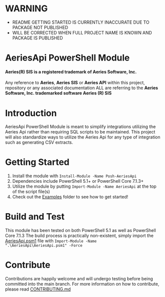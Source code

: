# WARNING
* README GETTING STARTED IS CURRENTLY INACCURATE DUE TO PACKAGE NOT PUBLISHED
* WILL BE CORRECTED WHEN FULL PROJECT NAME IS KNOWN AND PACKAGE IS PUBLISHED

# AeriesApi PowerShell Module
#### Aeries(R) SIS is a registered trademark of Aeries Software, Inc.
Any reference to **Aeries**, **Aeries SIS** or **Aeries API** within this project, repository or any associated documentation ALL are referring to the **Aeries Software, Inc. trademarked software Aeries (R) SIS**

# Introduction 
AeriesApi PowerShell Module is meant to simplify integrations utilizing the Aeries Api rather than requiring SQL scripts to be maintained.
This project will also standardize ways to utilize the Aeries Api for any type of integration such as generating CSV extracts.

# Getting Started
1.	Install the module with `Install-Module -Name Posh-AeriesApi`
2.	Dependencies include PowerShell 5.1+ or PowerShell Core 7.1.3+
3.	Utilize the module by putting `Import-Module -Name AeriesApi` at the top of the script file(s)
4.	Check out the [Examples](Examples) folder to see how to get started!

# Build and Test
This module has been tested on both PowerShell 5.1 as well as PowerShell Core 7.1.3
The build process is practically non-existent, simply import the [AeriesApi.psm1](AeriesApi/AeriesApi.psm1) file with `Import-Module -Name ".\AeriesApi\AeriesApi.psm1" -Force`

# Contribute
Contributions are happily welcome and will undergo testing before being committed into the main branch.
For more information on how to contribute, please read [CONTRIBUTING.md](CONTRIBUTING.md)
